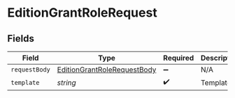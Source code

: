 # EditionGrantRoleRequest


## Fields

| Field                                                                                 | Type                                                                                  | Required                                                                              | Description                                                                           |
| ------------------------------------------------------------------------------------- | ------------------------------------------------------------------------------------- | ------------------------------------------------------------------------------------- | ------------------------------------------------------------------------------------- |
| `requestBody`                                                                         | [EditionGrantRoleRequestBody](../../models/operations/editiongrantrolerequestbody.md) | :heavy_minus_sign:                                                                    | N/A                                                                                   |
| `template`                                                                            | *string*                                                                              | :heavy_check_mark:                                                                    | Template id                                                                           |